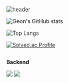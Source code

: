 ![header](https://capsule-render.vercel.app/api?type=rounded&color=timeGradient&text=Welcome%20to%20Geon's%20GitHub%20👋&animation=twinkling&fontSize=40&fontAlignY=50&fontAlign=50&height=180)


![Geon's GitHub stats](https://github-readme-stats.vercel.app/api?username=gunGeongun&show_icons=true&theme=dracula&count_private=true)

![Top Langs](https://github-readme-stats.vercel.app/api/top-langs/?username=gunGeongun&layout=compact)

[![Solved.ac Profile](http://mazassumnida.wtf/api/v2/generate_badge?boj=kk6696)](https://solved.ac/kk6696/)

<div style="display:flex; flex-direction:column; align-items:flex-start;">
    <!-- Backend -->
    <p><strong>Backend</strong></p>
    <div>
        <img src="https://img.shields.io/badge/Java-007396?style=for-the-badge&logo=Java&logoColor=white"> 
        <img src="https://img.shields.io/badge/Spring Boot-6DB33F?style=for-the-badge&logo=spring boot&logoColor=white"> 
    </div>
</div>
